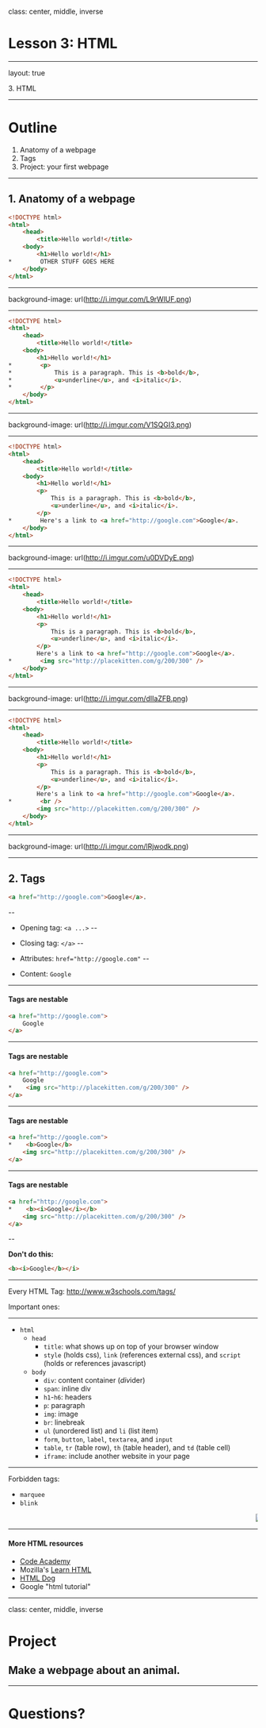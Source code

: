 class: center, middle, inverse

# Lesson 3: HTML

---

layout: true

<div class="breadcrumb">3. HTML</div>

---

# Outline

1. Anatomy of a webpage
2. Tags
3. Project: your first webpage

---

## 1. Anatomy of a webpage

```html
<!DOCTYPE html>
<html>
    <head>
        <title>Hello world!</title>
    <body>
        <h1>Hello world!</h1>
*        OTHER STUFF GOES HERE
    </body>
</html>
```

---

background-image: url(http://i.imgur.com/L9rWlUF.png)

---

```html
<!DOCTYPE html>
<html>
    <head>
        <title>Hello world!</title>
    <body>
        <h1>Hello world!</h1>
*        <p>
*            This is a paragraph. This is <b>bold</b>, 
*            <u>underline</u>, and <i>italic</i>.
*        </p>
    </body>
</html>
```

---

background-image: url(http://i.imgur.com/V1SQGI3.png)

---

```html
<!DOCTYPE html>
<html>
    <head>
        <title>Hello world!</title>
    <body>
        <h1>Hello world!</h1>
        <p>
            This is a paragraph. This is <b>bold</b>, 
            <u>underline</u>, and <i>italic</i>.
        </p>
*        Here's a link to <a href="http://google.com">Google</a>.
    </body>
</html>
```

---

background-image: url(http://i.imgur.com/u0DVDyE.png)

---

```html
<!DOCTYPE html>
<html>
    <head>
        <title>Hello world!</title>
    <body>
        <h1>Hello world!</h1>
        <p>
            This is a paragraph. This is <b>bold</b>, 
            <u>underline</u>, and <i>italic</i>.
        </p>
        Here's a link to <a href="http://google.com">Google</a>.
*        <img src="http://placekitten.com/g/200/300" />
    </body>
</html>
```

---

background-image: url(http://i.imgur.com/dIIaZFB.png)

---

```html
<!DOCTYPE html>
<html>
    <head>
        <title>Hello world!</title>
    <body>
        <h1>Hello world!</h1>
        <p>
            This is a paragraph. This is <b>bold</b>, 
            <u>underline</u>, and <i>italic</i>.
        </p>
        Here's a link to <a href="http://google.com">Google</a>.
*        <br />
        <img src="http://placekitten.com/g/200/300" />
    </body>
</html>
```

---

background-image: url(http://i.imgur.com/lRjwodk.png)

---

## 2. Tags

```html
<a href="http://google.com">Google</a>.
```

--

* Opening tag: `<a ...>`
--

* Closing tag: `</a>`
--

* Attributes: `href="http://google.com"`
--

* Content: `Google`

---

#### Tags are nestable

```html
<a href="http://google.com">
    Google
</a>
```

---

#### Tags are nestable

```html
<a href="http://google.com">
    Google
*    <img src="http://placekitten.com/g/200/300" />
</a>
```

---

#### Tags are nestable

```html
<a href="http://google.com">
*    <b>Google</b>
    <img src="http://placekitten.com/g/200/300" />
</a>
```

---

#### Tags are nestable

```html
<a href="http://google.com">
*    <b><i>Google</i></b>
    <img src="http://placekitten.com/g/200/300" />
</a>
```

--

**Don't do this:**

```html
<b><i>Google</b></i>
```

---

Every HTML Tag: http://www.w3schools.com/tags/

Important ones:

---

* `html`
    * `head`
        * `title`: what shows up on top of your browser window
        * `style` (holds css), `link` (references external css), and `script` (holds or references javascript)
    * `body`
        * `div`: content container (*div*ider)
        * `span`: inline div
        * `h1`-`h6`: headers
        * `p`: paragraph
        * `img`: image
        * `br`: linebreak
        * `ul` (unordered list) and `li` (list item)
        * `form`, `button`, `label`, `textarea`, and `input`
        * `table`, `tr` (table row), `th` (table header), and `td` (table cell)
        * `iframe`: include another website in your page

---

Forbidden tags:

* `marquee`
* `blink`

<marquee><blink><img src="https://encrypted-tbn0.gstatic.com/images?q=tbn:ANd9GcS75HzuEy488Z3-dbw20sZK40FOAQeeq24sCP5Td0IvPRFKR_CmJg"></blink></marquee>

---

#### More HTML resources

* [Code Academy](http://www.codecademy.com/en/tracks/web)
* Mozilla's [Learn HTML](https://developer.mozilla.org/en-US/learn/html)
* [HTML Dog](http://www.htmldog.com/guides/html/beginner/)
* Google "html tutorial"

---

class: center, middle, inverse

# Project

## Make a webpage about an animal.

<hr>

# Questions?